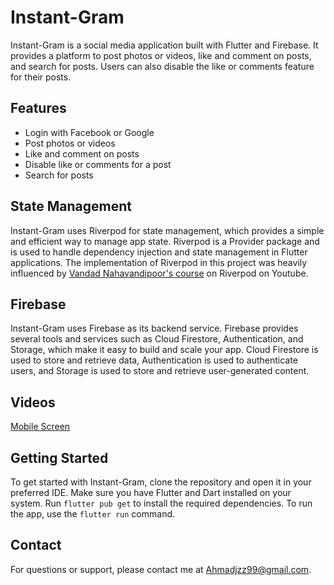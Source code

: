 # Instant-Gram
Instant-Gram is a social media application built with Flutter and Firebase. It provides a platform to post photos or videos, like and comment on posts, and search for posts. Users can also disable the like or comments feature for their posts.

## Features
* Login with Facebook or Google
* Post photos or videos
* Like and comment on posts
* Disable like or comments for a post
* Search for posts
## State Management
Instant-Gram uses Riverpod for state management, which provides a simple and efficient way to manage app state. Riverpod is a Provider package and is used to handle dependency injection and state management in Flutter applications.
The implementation of Riverpod in this project was heavily influenced by [Vandad Nahavandipoor's course](https://www.youtube.com/watch?v=vtGCteFYs4M&t) on Riverpod on Youtube.

## Firebase
Instant-Gram uses Firebase as its backend service. Firebase provides several tools and services such as Cloud Firestore, Authentication, and Storage, which make it easy to build and scale your app. Cloud Firestore is used to store and retrieve data, Authentication is used to authenticate users, and Storage is used to store and retrieve user-generated content.

## Videos
[Mobile Screen](https://drive.google.com/file/d/1oNVSsWxCU3ihrKa13k5-tLIqNkGvZIz0/view?usp=share_link)

## Getting Started
To get started with Instant-Gram, clone the repository and open it in your preferred IDE. Make sure you have Flutter and Dart installed on your system. Run `flutter pub get` to install the required dependencies. To run the app, use the `flutter run` command.

## Contact
For questions or support, please contact me at Ahmadjzz99@gmail.com.
